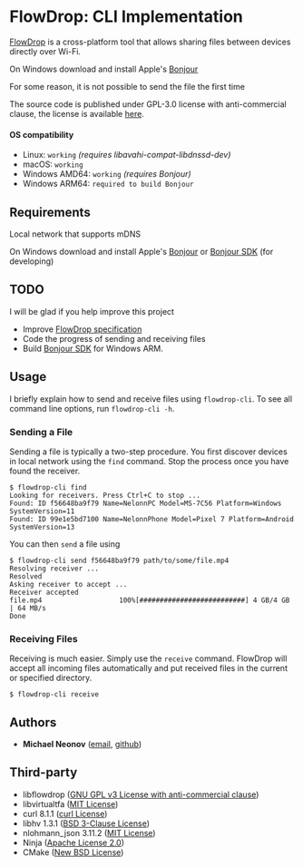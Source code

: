 # FlowDrop: CLI Implementation

[FlowDrop](https://github.com/FlowDrop/flowdrop) is a cross-platform tool that allows sharing files between devices directly over Wi-Fi.

On Windows download and install Apple's [Bonjour](https://raw.githubusercontent.com/FlowDrop/flowdrop-cli/master/redist/Bonjour64.exe)

For some reason, it is not possible to send the file the first time

The source code is published under GPL-3.0 license with anti-commercial clause, the license is available [here](https://github.com/FlowDrop/flowdrop-cli/blob/master/LICENSE).

#### OS compatibility

- Linux: `working` *(requires libavahi-compat-libdnssd-dev)*
- macOS: `working`
- Windows AMD64: `working` *(requires Bonjour)*
- Windows ARM64: `required to build Bonjour`


## Requirements

Local network that supports mDNS

On Windows download and install Apple's [Bonjour](https://raw.githubusercontent.com/FlowDrop/flowdrop-cli/master/redist/Bonjour64.exe) or [Bonjour SDK](https://raw.githubusercontent.com/FlowDrop/flowdrop-cli/master/redist/bonjoursdksetup.exe) (for developing)


## TODO

I will be glad if you help improve this project

- Improve [FlowDrop specification](https://github.com/FlowDrop/flowdrop)
- Code the progress of sending and receiving files
- Build [Bonjour SDK](https://github.com/apple-oss-distributions/mDNSResponder) for Windows ARM.


## Usage

I briefly explain how to send and receive files using `flowdrop-cli`. To see all command line options, run `flowdrop-cli -h`.

### Sending a File

Sending a file is typically a two-step procedure. You first discover devices in local network using the `find` command.
Stop the process once you have found the receiver.
```
$ flowdrop-cli find
Looking for receivers. Press Ctrl+C to stop ...
Found: ID f56648ba9f79 Name=NelonnPC Model=MS-7C56 Platform=Windows SystemVersion=11
Found: ID 99e1e5bd7100 Name=NelonnPhone Model=Pixel 7 Platform=Android SystemVersion=13
```
You can then `send` a file using
```
$ flowdrop-cli send f56648ba9f79 path/to/some/file.mp4
Resolving receiver ...
Resolved
Asking receiver to accept ...
Receiver accepted
file.mp4                   100%[##########################] 4 GB/4 GB | 64 MB/s
Done
```

### Receiving Files

Receiving is much easier. Simply use the `receive` command. FlowDrop will accept all incoming files automatically and put received files in the current or specified directory.
```
$ flowdrop-cli receive
```


## Authors

- **Michael Neonov** ([email](mailto:two.nelonn@gmail.com), [github](https://github.com/Nelonn))


## Third-party

* libflowdrop ([GNU GPL v3 License with anti-commercial clause](https://github.com/FlowDrop/libflowdrop/blob/master/LICENSE))
* libvirtualtfa ([MIT License](https://github.com/FlowDrop/libvirtualtfa/blob/master/LICENSE))
* curl 8.1.1 ([curl License](https://curl.se/docs/copyright.html))
* libhv 1.3.1 ([BSD 3-Clause License](https://github.com/ithewei/libhv/blob/v1.3.1/LICENSE))
* nlohmann_json 3.11.2 ([MIT License](https://github.com/nlohmann/json/blob/v3.11.2/LICENSE.MIT))
* Ninja ([Apache License 2.0](https://github.com/ninja-build/ninja/blob/master/COPYING))
* CMake ([New BSD License](https://github.com/Kitware/CMake/blob/master/Copyright.txt))
